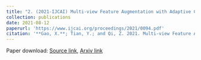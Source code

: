 ```yaml
---
title: "2. (2021-IJCAI) Multi-view Feature Augmentation with Adaptive Class Activation Mapping"
collection: publications
date: 2021-08-12
paperurl: 'https://www.ijcai.org/proceedings/2021/0094.pdf'
citation: '**Gao, X.**; Tian, Y.; and Qi, Z. 2021. Multi-view Feature Augmentation with Adaptive Class Activation Mapping. In Proceedings of the Thirtieth International Joint Conference on Artificial Intelligence, IJCAI-21, 678–684.'
---
```


Paper download: [Source link](https://www.ijcai.org/proceedings/2021/0094.pdf), [Arxiv link](https://arxiv.org/abs/2206.12943)
